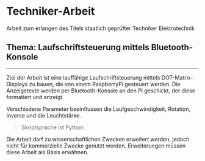 # Techniker-Arbeit
Arbeit zum erlangen des Titels staatlich geprüfter Techniker Elektrotechnik

## Thema: Laufschriftsteuerung mittels Bluetooth-Konsole
-----------------------------------------------------

Ziel der Arbeit ist eine lauffähige Laufschriftsteuerung mittels DOT-Matrix-Displays zu bauen, die von einem RaspberryPi gesteuert werden.
Die Anzeigetexte werden per Bluetooth-Konsole an den Pi geschickt, der diese formatiert und anzeigt.

Verschiedene Parameter beeinflussen die Laufgeschwindigkeit, Rotation, Inverse und die Leuchtstärke.

> Skriptsprache ist Python.

Die Arbeit darf zu wissenschaftlichen Zwecken erweitert werden, jedoch nicht für kommerzielle Zwecke genutzt werden.
Erweiterungen müssen diese Arbeit als Basis erwähnen.
